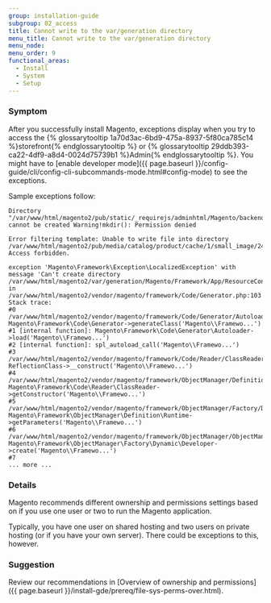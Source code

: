 ```yaml
---
group: installation-guide
subgroup: 02_access
title: Cannot write to the var/generation directory
menu_title: Cannot write to the var/generation directory
menu_node:
menu_order: 9
functional_areas:
  - Install
  - System
  - Setup
---
```


### Symptom

After you successfully install Magento, exceptions display when you try to access the {% glossarytooltip 1a70d3ac-6bd9-475a-8937-5f80ca785c14 %}storefront{% endglossarytooltip %} or {% glossarytooltip 29ddb393-ca22-4df9-a8d4-0024d75739b1 %}Admin{% endglossarytooltip %}. You might have to [enable developer mode]({{ page.baseurl }}/config-guide/cli/config-cli-subcommands-mode.html#config-mode) to see the exceptions.

Sample exceptions follow:

```terminal
Directory "/var/www/html/magento2/pub/static/_requirejs/adminhtml/Magento/backend/en_US" cannot be created Warning!mkdir(): Permission denied

Error filtering template: Unable to write file into directory /var/www/html/magento2/pub/media/catalog/product/cache/1/small_image/240x300/beff4985b56e3afdbeabfc89641a4582/m/b. Access forbidden.

exception 'Magento\Framework\Exception\LocalizedException' with message 'Can't create directory /var/www/html/magento2/var/generation/Magento/Framework/App/ResourceConnection/.' in /var/www/html/magento2/vendor/magento/framework/Code/Generator.php:103 Stack trace:
#0 /var/www/html/magento2/vendor/magento/framework/Code/Generator/Autoloader.php(35): Magento\Framework\Code\Generator->generateClass('Magento\\Framewo...')
#1 [internal function]: Magento\Framework\Code\Generator\Autoloader->load('Magento\\Framewo...')
#2 [internal function]: spl_autoload_call('Magento\\Framewo...')
#3 /var/www/html/magento2/vendor/magento/framework/Code/Reader/ClassReader.php(19): ReflectionClass->__construct('Magento\\Framewo...')
#4 /var/www/html/magento2/vendor/magento/framework/ObjectManager/Definition/Runtime.php(44): Magento\Framework\Code\Reader\ClassReader->getConstructor('Magento\\Framewo...')
#5 /var/www/html/magento2/vendor/magento/framework/ObjectManager/Factory/Dynamic/Developer.php(71): Magento\Framework\ObjectManager\Definition\Runtime->getParameters('Magento\\Framewo...')
#6 /var/www/html/magento2/vendor/magento/framework/ObjectManager/ObjectManager.php(71): Magento\Framework\ObjectManager\Factory\Dynamic\Developer->create('Magento\\Framewo...')
#7
... more ...
```

### Details

Magento recommends different ownership and permissions settings based on if you use one user or two to run the Magento application.

Typically, you have one user on shared hosting and two users on private hosting (or if you have your own server). There could be exceptions to this, however.

### Suggestion

Review our recommendations in [Overview of ownership and permissions]({{ page.baseurl }}/install-gde/prereq/file-sys-perms-over.html).
